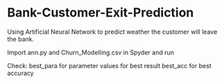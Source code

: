 # Bank-Customer-Exit-Prediction
Using Artificial Neural Network to predict weather the customer will leave the bank. 

Import ann.py and Churn_Modelling.csv in Spyder and run 

Check:
best_para for parameter values for best result 
best_acc for best accuracy


